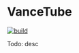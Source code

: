 VanceTube
=========

[![build](https://github.com/whyrising/jetpack-compose-template/actions/workflows/main.yml/badge.svg)](https://github.com/whyrising/jetpack-compose-template/actions/workflows/main.yml)

Todo: desc
